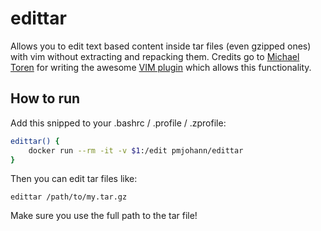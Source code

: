 # edittar

Allows you to edit text based content inside tar files (even gzipped ones) with vim without extracting and repacking them.
Credits go to [Michael Toren](https://www.vim.org/account/profile.php?user_id=1328) for writing the awesome [VIM plugin](https://www.vim.org/scripts/script.php?script_id=522) which allows this functionality.

## How to run

Add this snipped to your .bashrc / .profile / .zprofile:

```sh
edittar() {
    docker run --rm -it -v $1:/edit pmjohann/edittar
}
```

Then you can edit tar files like:

```edittar /path/to/my.tar.gz```

Make sure you use the full path to the tar file!
